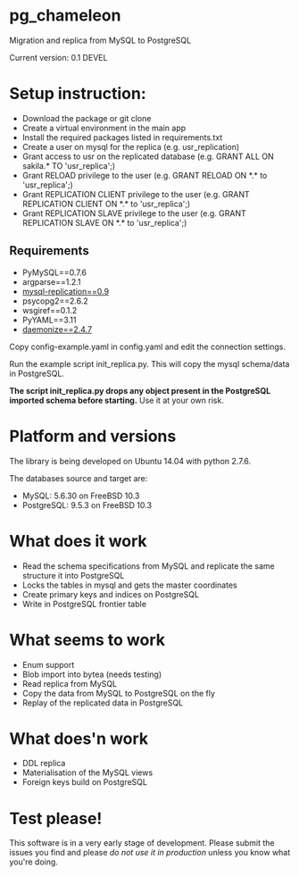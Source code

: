 pg_chameleon
============

Migration and replica from MySQL to PostgreSQL

Current version: 0.1 DEVEL

# Setup instruction: 

* Download the package or git clone
* Create a virtual environment in the main app
* Install the required packages listed in requirements.txt 
* Create a user on mysql for the replica (e.g. usr_replication)
* Grant access to usr on the replicated database (e.g. GRANT ALL ON sakila.* TO 'usr_replica';)
* Grant RELOAD privilege to the user (e.g. GRANT RELOAD ON \*.\* to 'usr_replica';)
* Grant REPLICATION CLIENT privilege to the user (e.g. GRANT REPLICATION CLIENT ON \*.\* to 'usr_replica';)
* Grant REPLICATION SLAVE privilege to the user (e.g. GRANT REPLICATION SLAVE ON \*.\* to 'usr_replica';)


## Requirements
* PyMySQL==0.7.6
* argparse==1.2.1
* [mysql-replication==0.9](https://github.com/noplay/python-mysql-replication)
* psycopg2==2.6.2
* wsgiref==0.1.2
* PyYAML==3.11
* [daemonize==2.4.7](https://pypi.python.org/pypi/daemonize/)


Copy config-example.yaml in config.yaml and edit the connection settings.

Run the example script init_replica.py. This will copy the mysql schema/data in PostgreSQL. 

**The script init_replica.py drops any object present in the PostgreSQL imported schema before starting.** Use it at your own risk.

# Platform and versions

The library is being developed on Ubuntu 14.04 with python 2.7.6.

The databases source and target are:

* MySQL: 5.6.30 on FreeBSD 10.3
* PostgreSQL: 9.5.3 on FreeBSD 10.3
  
# What does it work
* Read the schema specifications from MySQL and replicate the same structure it into PostgreSQL
* Locks the tables in mysql and gets the master coordinates
* Create primary keys and indices on PostgreSQL
* Write in PostgreSQL frontier table

 
# What seems to work
* Enum support
* Blob import into bytea (needs testing)
* Read replica from MySQL
* Copy the data from MySQL to PostgreSQL on the fly
* Replay of the replicated data in PostgreSQL
 
# What does'n work
* DDL replica 
* Materialisation of the MySQL views
* Foreign keys build on PostgreSQL

# Test please!

This software is in a very early stage of development. 
Please submit the issues you find and please *do not use it in production* unless you know what you're doing.


